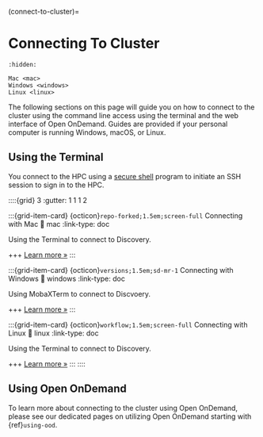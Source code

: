 (connect-to-cluster)=
# Connecting To Cluster
```{toctree}
:hidden:

Mac <mac>
Windows <windows>
Linux <linux>
```

The following sections on this page will guide you on how to connect to the cluster using the command line access using the terminal and the web interface of Open OnDemand. Guides are provided if your personal computer is running Windows, macOS, or Linux.


## Using the Terminal
You connect to the HPC using a [secure shell] program to initiate an SSH session to
sign in to the HPC.

::::{grid} 3
:gutter: 1 1 1 2

:::{grid-item-card} {octicon}`repo-forked;1.5em;screen-full` Connecting with Mac
:link: mac
:link-type: doc

Using the Terminal to connect to Discovery.

+++
[Learn more »](mac)
:::

:::{grid-item-card} {octicon}`versions;1.5em;sd-mr-1` Connecting with Windows
:link: windows
:link-type: doc

Using MobaXTerm to connect to Discvoery.

+++
[Learn more »](windows)
:::

:::{grid-item-card} {octicon}`workflow;1.5em;screen-full` Connecting with Linux
:link: linux
:link-type: doc

Using the Terminal to connect to Discovery.

+++
[Learn more »](linux)
:::
::::

## Using Open OnDemand
To learn more about connecting to the cluster using Open OnDemand, please see our dedicated pages on utilizing Open OnDemand starting with {ref}`using-ood`.

[secure shell]: https://www.ssh.com/ssh/protocol/
